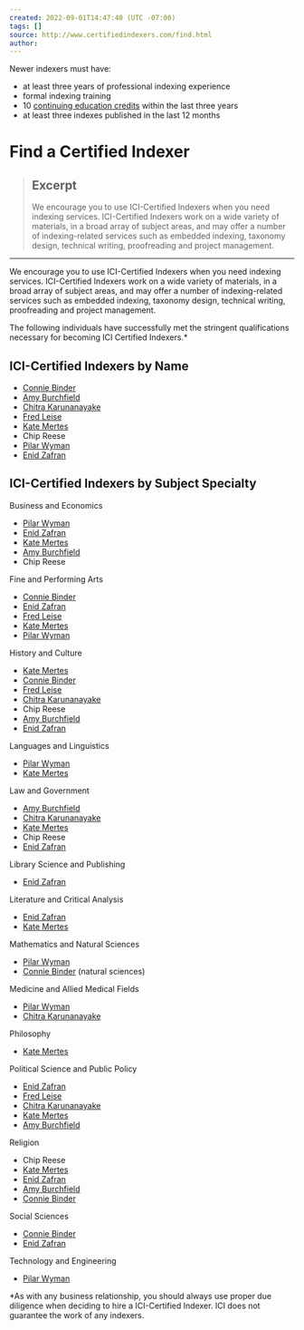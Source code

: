 ```yaml
---
created: 2022-09-01T14:47:40 (UTC -07:00)
tags: []
source: http://www.certifiedindexers.com/find.html
author: 
---
```

Newer indexers must have:

-   at least three years of professional indexing experience
-   formal indexing training
-   10 [continuing education credits](http://www.certifiedindexers.com/continuing_education_credits.html) within the last three years
-   at least three indexes published in the last 12 months

# Find a Certified Indexer

> ## Excerpt
> We encourage you to use ICI-Certified Indexers when you need indexing services. ICI-Certified Indexers work on a wide variety of materials, in a broad array of subject areas, and may offer a number of indexing-related services such as embedded indexing, taxonomy design, technical writing, proofreading and project management.

---
We encourage you to use ICI-Certified Indexers when you need indexing services. ICI-Certified Indexers work on a wide variety of materials, in a broad array of subject areas, and may offer a number of indexing-related services such as embedded indexing, taxonomy design, technical writing, proofreading and project management.

The following individuals have successfully met the stringent qualifications necessary for becoming ICI Certified Indexers.\*

## ICI-Certified Indexers by Name

-   [Connie Binder](http://www.certifiedindexers.com/ci_binder_connie.html)
-   [Amy Burchfield](http://www.certifiedindexers.com/ci_burchfield_amy.html)
-   [Chitra Karunanayake](http://www.certifiedindexers.com/ci_karunanayake_chitra.html)
-   [Fred Leise](http://www.certifiedindexers.com/ci_leise_fred.html)
-   [Kate Mertes](http://www.certifiedindexers.com/ci_mertes_kate.html)
-   Chip Reese
-   [Pilar Wyman](http://www.certifiedindexers.com/ci_wyman_pilar.html)
-   [Enid Zafran](http://www.certifiedindexers.com/ci_zafran_enid.html)

## ICI-Certified Indexers by Subject Specialty

Business and Economics

-   [Pilar Wyman](http://www.certifiedindexers.com/ci_wyman_pilar.html)
-   [Enid Zafran](http://www.certifiedindexers.com/ci_zafran_enid.html)
-   [Kate Mertes](http://www.certifiedindexers.com/ci_mertes_kate.html)
-   [Amy Burchfield](http://www.certifiedindexers.com/ci_burchfield_amy.html)
-   Chip Reese

Fine and Performing Arts

-   [Connie Binder](http://www.certifiedindexers.com/ci_binder_connie.html)
-   [Enid Zafran](http://www.certifiedindexers.com/ci_zafran_enid.html)
-   [Fred Leise](http://www.certifiedindexers.com/ci_leise_fred.html)
-   [Kate Mertes](http://www.certifiedindexers.com/ci_mertes_kate.html)
-   [Pilar Wyman](http://www.certifiedindexers.com/ci_wyman_pilar.html)

History and Culture

-   [Kate Mertes](http://www.certifiedindexers.com/ci_mertes_kate.html)
-   [Connie Binder](http://www.certifiedindexers.com/ci_binder_connie.html)
-   [Fred Leise](http://www.certifiedindexers.com/ci_leise_fred.html)
-   [Chitra Karunanayake](http://www.certifiedindexers.com/ci_karunanayake_chitra.html)
-   Chip Reese
-   [Amy Burchfield](http://www.certifiedindexers.com/ci_burchfield_amy.html)
-   [Enid Zafran](http://www.certifiedindexers.com/ci_zafran_enid.html)

Languages and Linguistics

-   [Pilar Wyman](http://www.certifiedindexers.com/ci_wyman_pilar.html)
-   [Kate Mertes](http://www.certifiedindexers.com/ci_mertes_kate.html)

Law and Government

-   [Amy Burchfield](http://www.certifiedindexers.com/ci_burchfield_amy.html)
-   [Chitra Karunanayake](http://www.certifiedindexers.com/ci_karunanayake_chitra.html)
-   [Kate Mertes](http://www.certifiedindexers.com/ci_mertes_kate.html)
-   Chip Reese
-   [Enid Zafran](http://www.certifiedindexers.com/ci_zafran_enid.html)

Library Science and Publishing

-   [Enid Zafran](http://www.certifiedindexers.com/ci_zafran_enid.html)

Literature and Critical Analysis

-   [Enid Zafran](http://www.certifiedindexers.com/ci_zafran_enid.html)
-   [Kate Mertes](http://www.certifiedindexers.com/ci_mertes_kate.html)

Mathematics and Natural Sciences

-   [Pilar Wyman](http://www.certifiedindexers.com/ci_wyman_pilar.html)
-   [Connie Binder](http://www.certifiedindexers.com/ci_binder_connie.html) (natural sciences)

Medicine and Allied Medical Fields

-   [Pilar Wyman](http://www.certifiedindexers.com/ci_wyman_pilar.html)
-   [Chitra Karunanayake](http://www.certifiedindexers.com/ci_karunanayake_chitra.html)

Philosophy

-   [Kate Mertes](http://www.certifiedindexers.com/ci_mertes_kate.html)

Political Science and Public Policy

-   [Enid Zafran](http://www.certifiedindexers.com/ci_zafran_enid.html)
-   [Fred Leise](http://www.certifiedindexers.com/ci_leise_fred.html)
-   [Chitra Karunanayake](http://www.certifiedindexers.com/ci_karunanayake_chitra.html)
-   [Kate Mertes](http://www.certifiedindexers.com/ci_mertes_kate.html)
-   [Amy Burchfield](http://www.certifiedindexers.com/ci_burchfield_amy.html)

Religion

-   Chip Reese
-   [Kate Mertes](http://www.certifiedindexers.com/ci_mertes_kate.html)
-   [Enid Zafran](http://www.certifiedindexers.com/ci_zafran_enid.html)
-   [Amy Burchfield](http://www.certifiedindexers.com/ci_burchfield_amy.html)
-   [Connie Binder](http://www.certifiedindexers.com/ci_binder_connie.html)

Social Sciences

-   [Connie Binder](http://www.certifiedindexers.com/ci_binder_connie.html)
-   [Enid Zafran](http://www.certifiedindexers.com/ci_zafran_enid.html)

Technology and Engineering

-   [Pilar Wyman](http://www.certifiedindexers.com/ci_wyman_pilar.html)

\*As with any business relationship, you should always use proper due diligence when deciding to hire a ICI-Certified Indexer. ICI does not guarantee the work of any indexers.
